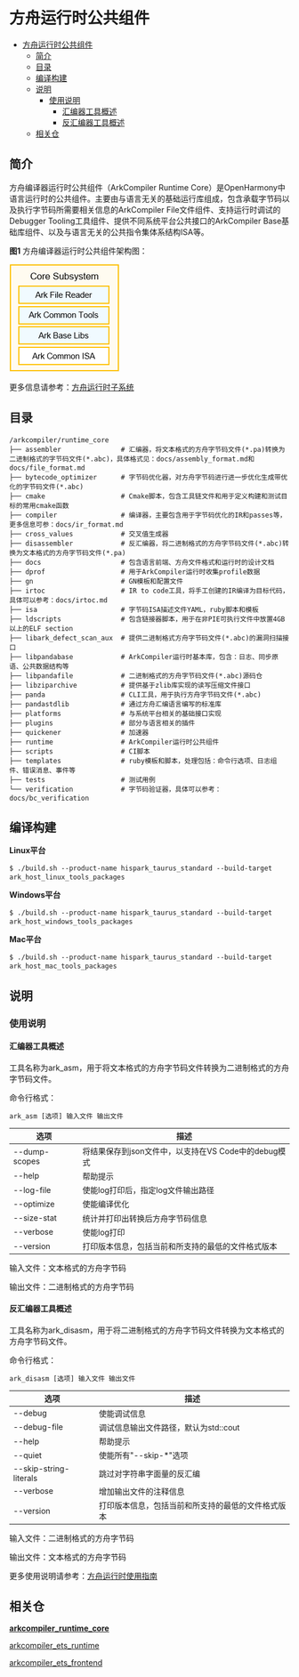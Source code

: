 # 方舟运行时公共组件<a name="ZH-CN_TOPIC_0000001138850082"></a>

- [方舟运行时公共组件<a name="ZH-CN_TOPIC_0000001138850082"></a>](#方舟运行时公共组件)
  - [简介<a name="section11660541593"></a>](#简介)
  - [目录<a name="section161941989596"></a>](#目录)
  - [编译构建](#编译构建)
  - [说明](#说明)
    - [使用说明<a name="section1312121216216"></a>](#使用说明)
      - [汇编器工具概述](#汇编器工具概述)
      - [反汇编器工具概述](#反汇编器工具概述)
  - [相关仓<a name="section1371113476307"></a>](#相关仓)

## 简介<a name="section11660541593"></a>

方舟编译器运行时公共组件（ArkCompiler Runtime Core）是OpenHarmony中语言运行时的公共组件。主要由与语言无关的基础运行库组成，包含承载字节码以及执行字节码所需要相关信息的ArkCompiler File文件组件、支持运行时调试的Debugger Tooling工具组件、提供不同系统平台公共接口的ArkCompiler Base基础库组件、以及与语言无关的公共指令集体系结构ISA等。

**图1** 方舟编译器运行时公共组件架构图：

![方舟编译器运行时公共组件架构图](docs/images/runtime_core_arch.png)

更多信息请参考：[方舟运行时子系统](https://gitee.com/openharmony/docs/blob/master/zh-cn/readme/ARK-Runtime-Subsystem-zh.md)

## 目录<a name="section161941989596"></a>

```
/arkcompiler/runtime_core
├── assembler               # 汇编器，将文本格式的方舟字节码文件(*.pa)转换为二进制格式的字节码文件(*.abc)，具体格式见：docs/assembly_format.md和docs/file_format.md
├── bytecode_optimizer      # 字节码优化器，对方舟字节码进行进一步优化生成带优化的字节码文件(*.abc)
├── cmake                   # Cmake脚本，包含工具链文件和用于定义构建和测试目标的常用cmake函数
├── compiler                # 编译器，主要包含用于字节码优化的IR和passes等，更多信息可参：docs/ir_format.md
├── cross_values            # 交叉值生成器
├── disassembler            # 反汇编器，将二进制格式的方舟字节码文件(*.abc)转换为文本格式的方舟字节码文件(*.pa)
├── docs                    # 包含语言前端、方舟文件格式和运行时的设计文档
├── dprof                   # 用于ArkCompiler运行时收集profile数据
├── gn                      # GN模板和配置文件
├── irtoc                   # IR to code工具，将手工创建的IR编译为目标代码，具体可以参考：docs/irtoc.md
├── isa                     # 字节码ISA描述文件YAML，ruby脚本和模板
├── ldscripts               # 包含链接器脚本，用于在非PIE可执行文件中放置4GB以上的ELF section
├── libark_defect_scan_aux  # 提供二进制格式方舟字节码文件(*.abc)的漏洞扫描接口
├── libpandabase            # ArkCompiler运行时基本库，包含：日志、同步原语、公共数据结构等
├── libpandafile            # 二进制格式的方舟字节码文件(*.abc)源码仓
├── libziparchive           # 提供基于zlib库实现的读写压缩文件接口
├── panda                   # CLI工具，用于执行方舟字节码文件(*.abc)
├── pandastdlib             # 通过方舟汇编语言编写的标准库
├── platforms               # 与系统平台相关的基础接口实现
├── plugins                 # 部分与语言相关的插件
├── quickener               # 加速器
├── runtime                 # ArkCompiler运行时公共组件
├── scripts                 # CI脚本
├── templates               # ruby模板和脚本，处理包括：命令行选项、日志组件、错误消息、事件等
├── tests                   # 测试用例
└── verification            # 字节码验证器，具体可以参考：docs/bc_verification
```

## 编译构建
**Linux平台**
```
$ ./build.sh --product-name hispark_taurus_standard --build-target ark_host_linux_tools_packages
```
**Windows平台**
```
$ ./build.sh --product-name hispark_taurus_standard --build-target ark_host_windows_tools_packages
```
**Mac平台**
```
$ ./build.sh --product-name hispark_taurus_standard --build-target ark_host_mac_tools_packages
```

## 说明
### 使用说明<a name="section1312121216216"></a>

#### 汇编器工具概述

工具名称为ark\_asm，用于将文本格式的方舟字节码文件转换为二进制格式的方舟字节码文件。

命令行格式：

```
ark_asm [选项] 输入文件 输出文件
```

| 选项 | 描述 |
|---------------|------------------------------------------------|
| --dump-scopes | 将结果保存到json文件中，以支持在VS Code中的debug模式 |
| --help        | 帮助提示 |
| --log-file    | 使能log打印后，指定log文件输出路径 |
| --optimize    | 使能编译优化 |
| --size-stat   | 统计并打印出转换后方舟字节码信息 |
| --verbose     | 使能log打印 |
| --version     | 打印版本信息，包括当前和所支持的最低的文件格式版本 |

输入文件：文本格式的方舟字节码

输出文件：二进制格式的方舟字节码

#### 反汇编器工具概述

工具名称为ark\_disasm，用于将二进制格式的方舟字节码文件转换为文本格式的方舟字节码文件。

命令行格式：

```
ark_disasm [选项] 输入文件 输出文件
```

| 选项 | 描述 |
|------------------------|----------------------------------|
| --debug                | 使能调试信息 |
| --debug-file           | 调试信息输出文件路径，默认为std::cout |
| --help                 | 帮助提示 |
| --quiet                | 使能所有"--skip-\*"选项 |
| --skip-string-literals | 跳过对字符串字面量的反汇编 |
| --verbose              | 增加输出文件的注释信息 |
| --version              | 打印版本信息，包括当前和所支持的最低的文件格式版本 |

输入文件：二进制格式的方舟字节码

输出文件：文本格式的方舟字节码


更多使用说明请参考：[方舟运行时使用指南](https://gitee.com/openharmony/arkcompiler_ets_runtime/blob/master/docs/README_zh.md)

## 相关仓<a name="section1371113476307"></a>

**[arkcompiler\_runtime\_core](https://gitee.com/openharmony/arkcompiler_runtime_core)**

[arkcompiler\_ets\_runtime](https://gitee.com/openharmony/arkcompiler_ets_runtime)

[arkcompiler\_ets\_frontend](https://gitee.com/openharmony/arkcompiler_ets_frontend)
